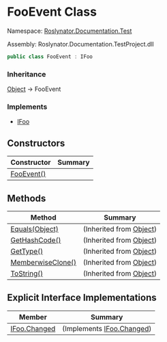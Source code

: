 # FooEvent Class

Namespace: [Roslynator.Documentation.Test](../README.md)

Assembly: Roslynator\.Documentation\.TestProject\.dll

```csharp
public class FooEvent : IFoo
```

### Inheritance

[Object](https://docs.microsoft.com/en-us/dotnet/api/system.object) &#x2192; FooEvent

### Implements

* [IFoo](../IFoo/README.md)

## Constructors

| Constructor | Summary |
| ----------- | ------- |
| [FooEvent()](-ctor/README.md) | |

## Methods

| Method | Summary |
| ------ | ------- |
| [Equals(Object)](https://docs.microsoft.com/en-us/dotnet/api/system.object.equals) |  \(Inherited from [Object](https://docs.microsoft.com/en-us/dotnet/api/system.object)\) |
| [GetHashCode()](https://docs.microsoft.com/en-us/dotnet/api/system.object.gethashcode) |  \(Inherited from [Object](https://docs.microsoft.com/en-us/dotnet/api/system.object)\) |
| [GetType()](https://docs.microsoft.com/en-us/dotnet/api/system.object.gettype) |  \(Inherited from [Object](https://docs.microsoft.com/en-us/dotnet/api/system.object)\) |
| [MemberwiseClone()](https://docs.microsoft.com/en-us/dotnet/api/system.object.memberwiseclone) |  \(Inherited from [Object](https://docs.microsoft.com/en-us/dotnet/api/system.object)\) |
| [ToString()](https://docs.microsoft.com/en-us/dotnet/api/system.object.tostring) |  \(Inherited from [Object](https://docs.microsoft.com/en-us/dotnet/api/system.object)\) |

## Explicit Interface Implementations

| Member | Summary |
| ------ | ------- |
| [IFoo.Changed](Roslynator-Documentation-Test-IFoo-Changed/README.md) |  \(Implements [IFoo.Changed](../IFoo/Changed/README.md)\) |

